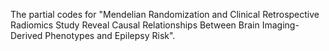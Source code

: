 The partial codes for "Mendelian Randomization and Clinical Retrospective Radiomics Study Reveal Causal Relationships Between Brain Imaging-Derived Phenotypes and Epilepsy Risk".
